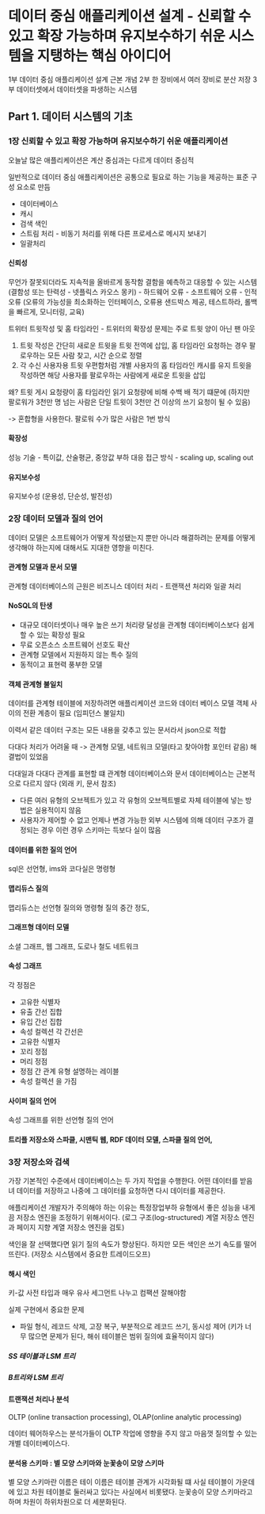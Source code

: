 # 데이터 중심 애플리케이션 설계 - 신뢰할 수 있고 확장 가능하며 유지보수하기 쉬운 시스템을 지탱하는 핵심 아이디어

1부 데이터 중심 애플리케이션 설계 근본 개념
2부 한 장비에서 여러 장비로 분산 저장
3부 데이터셋에서 데이터셋을 파생하는 시스템

## Part 1. 데이터 시스템의 기초

### 1장 신뢰할 수 있고 확장 가능하며 유지보수하기 쉬운 애플리케이션

오늘날 많은 애플리케이션은 계산 중심과는 다르게 데이터 중심적

일반적으로 데이터 중심 애플리케이션은 공통으로 필요로 하는 기능을 제공하는 표준 구성 요소로 만듬
- 데이터베이스
- 캐시
- 검색 색인
- 스트림 처리 - 비동기 처리를 위해 다른 프로세스로 메시지 보내기
- 일괄처리


#### 신뢰성
무언가 잘못되더라도 지속적을 올바르게 동작함
결함을 예측하고 대응할 수 있는 시스템 (결함성 또는 탄력성 - 넷플릭스 카오스 몽키)
    - 하드웨어 오류
    - 소프트웨어 오류
    - 인적 오류 (오류의 가능성을 최소화하는 인터페이스, 오류용 샌드박스 제공, 테스트하라, 롤백을 빠르게, 모니터링, 교육)

트위터 트윗작성 및 홈 타임라인 - 트위터의 확장성 문제는 주로 트윗 양이 아닌 팬 아웃
1. 트윗 작성은 간단히 새로운 트윗을 트윗 전역에 삽입, 홈 타임라인 요청하는 경우 팔로우하는 모든 사람 찾고, 시간 순으로 정렬
2. 각 수신 사용자용 트윗 우편함처럼 개별 사용자의 홈 타임라인 캐시를 유지 트윗을 작성하면 해당 사용자를 팔로우하는 사람에게 새로운 트윗을 삽입

왜? 트윗 게시 요청량이 홈 타임라인 읽기 요청량에 비해 수백 배 적기 떄문에
(하지만 팔로워가 3천만 명 넘는 사람은 단일 트윗이 3천만 건 이상의 쓰기 요청이 될 수 있음)

-> 혼합형을 사용한다. 팔로워 수가 많은 사람은 1번 방식 

#### 확장성

성능 기술 - 특이값, 산술평균, 중앙값
부하 대응 접근 방식 - scaling up, scaling out

#### 유지보수성
유지보수성 (운용성, 단순성, 발전성)

### 2장 데이터 모델과 질의 언어

데이터 모델은 소프트웨어가 어떻게 작성됐는지 뿐만 아니라 해결하려는 문제를 어떻게 생각해야 하는지에 대해서도 지대한 영향을 미친다.

#### 관계형 모델과 문서 모델
관계형 데이터베이스의 근원은 비즈니스 데이터 처리 - 트랜잭션 처리와 일괄 처리

#### NoSQL의 탄생
- 대규모 데이터셋이나 매우 높은 쓰기 처리량 달성을 관계형 데이터베이스보다 쉽게 할 수 있는 확장성 필요
- 무료 오픈소스 소프트웨어 선호도 확산
- 관계형 모델에서 지원하지 않는 특수 질의
- 동적이고 표현력 풍부한 모델

#### 객체 관계형 불일치
데이터를 관계형 테이블에 저장하려면 애플리케이션 코드와 데이터 베이스 모델 객체 사이의 전환 계층이 필요 (임피던스 불일치)

이력서 같은 데이터 구조는 모든 내용을 갖추고 있는 문서라서 json으로 적합

다대다 처리가 어려울 때 -> 관계형 모델, 네트워크 모델(타고 찾아야함 포인터 같음) 해결법이 있었음

다대일과 다대다 관계를 표현할 떄 관계형 데이터베이스와 문서 데이터베이스는 근본적으로 다르지 않다 (외래 키, 문서 참조)

- 다른 여러 유형의 오브젝트가 있고 각 유형의 오브젝트별로 자체 테이블에 넣는 방법은 실용적이지 않음
- 사용자가 제어할 수 없고 언제나 변경 가능한 외부 시스템에 의해 데이터 구조가 결정되는 경우
이런 경우 스키마는 득보다 실이 많음 

#### 데이터를 위한 질의 언어
sql은 선언형, ims와 코다실은 명령형

#### 맵리듀스 질의
맵리듀스는 선언형 질의와 명령형 질의 중간 정도,

#### 그래프형 데이터 모델
소셜 그래프, 웹 그래프, 도로나 철도 네트워크

#### 속성 그래프
각 정점은
- 고유한 식별자
- 유출 간선 집합
- 유입 간선 집합
- 속성 컬렉션
각 간선은
- 고유한 식별자
- 꼬리 정점
- 머리 정점
- 정점 간 관계 유형 설명하는 레이블
- 속성 컬렉션
을 가짐

#### 사이퍼 질의 언어
속성 그래프를 위한 선언형 질의 언어

#### 트리플 저장소와 스파클, 시맨틱 웹, RDF 데이터 모델, 스파클 질의 언어,

### 3장 저장소와 검색

가장 기본적인 수준에서 데이터베이스는 두 가지 작업을 수행한다. 어떤 데이터를 받음녀 데이터를 저장하고 나중에 그 데이터를 요청하면 다시 데이터를 제공한다.

애플리케이션 개발자가 주의해야 하는 이유는 특정장업부하 유형에서 좋은 성능을 내게끔 저장소 엔진을 조정하기 위해서이다.
(로그 구조(log-structured) 계열 저장소 엔진과 페이지 지향 계열 저장소 엔진을 검토)

색인을 잘 선택했다면 읽기 질의 속도가 향상된다. 하지만 모든 색인은 쓰기 속도를 떨어뜨린다. (저장소 시스템에서 중요한 트레이드오프)

#### 해시 색인
키-값 사전 타입과 매우 유사
세그먼트 나누고 컴팩션 잘해야함

실제 구현에서 중요한 문제
- 파일 형식, 레코드 삭제, 고장 복구, 부분적으로 레코드 쓰기, 동시성 제어
  (키가 너무 많으면 문제가 된다, 해쉬 테이블은 범위 질의에 효율적이지 않다)

##### SS 테이블과 LSM 트리
##### B트리와 LSM 트리

#### 트랜잭션 처리나 분석
OLTP (online transaction processing), OLAP(online analytic processing)

데이터 웨어하우스는 분석가들이 OLTP 작업에 영향을 주지 않고 마음껏 질의할 수 있는 개별 데이터베이스다.

#### 분석용 스키마 : 별 모양 스키마와 눈꽃송이 모양 스키마
별 모양 스키마란 이름은 테이 이름은 테이블 관계가 시각화될 떄 사실 테이블이 가운데에 있고 차원 테이블로 둘러싸고 있다는 사실에서 비롯됐다.
눈꽃송이 모양 스키마라고 하며 차원이 하위차원으로 더 세분화된다.

